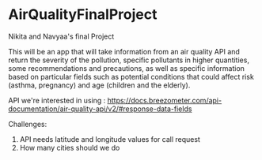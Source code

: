 # AirQualityFinalProject
Nikita and Navyaa's final Project

This will be an app that will take information from an air quality API and return the severity of the pollution, specific pollutants in higher quantities, some recommendations and precautions, as well as specific information based on particular fields such as potential conditions that could affect risk (asthma, pregnancy) and age (children and the elderly).

API we're interested in using : https://docs.breezometer.com/api-documentation/air-quality-api/v2/#response-data-fields

Challenges:
1. API needs latitude and longitude values for call request
2. How many cities should we do

